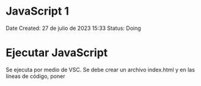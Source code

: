 # JavaScript 1

Date Created: 27 de julio de 2023 15:33
Status: Doing

# Ejecutar JavaScript

Se ejecuta por medio de VSC. Se debe crear un archivo index.html y en las líneas de código, poner <script>. Esto le da a entender al editor que estamos trabajando en Java

![Untitled](img/Untitled.png)

Consola: Es donde se ve el resultado del código JS

Para verlo, abrimo el archivo index.html y se abrirá en Chrome. Ahora se usa Ctrl+shift+j para ver la consola

# Comentarios

Son textos que se incluyen pero que no hacen parte del código como tal. Son usados como guía

Se hacen con dos

//

![Untitled](img/Untitled%201.png)

![Untitled](img/Untitled%202.png)

# Variables

Tipos de datos: Undefined (no existe valor asignado), null (nulo), boolean (booleano), string (cadena de caracteres), symbol, number (numero) & object

Variable: Crea un espacio en el dispositivo y guarda un valor en ese lugar de memoria

![Untitled](img/Untitled%203.png)

# Operador de Asignación

Si se definen variables pero no su valor, en la consola se verá reflejado como valor indefinido

![Untitled](img/Untitled%204.png)

![Untitled](img/Untitled%205.png)

Podemos darle un valor a la variable despues de creada

![Untitled](img/Untitled%206.png)

# Asignar el valor de una variable a otra variable

![Untitled](img/Untitled%207.png)

![Untitled](img/Untitled%208.png)

# Variables no Inicializadas

Son aquellas variables a las que no se les ha asignado un valor

![Untitled](img/Untitled%209.png)

# Mayúsculas y Minúculas

En JS es importante que las variables sean escritas como se declararon, respetando mayúsculas y minúsculas

![Untitled](img/Untitled%2010.png)

# Operaciones Aritméticas

![Untitled](img/Untitled%2011.png)

![Untitled](img/Untitled%2012.png)

![Untitled](img/Untitled%2013.png)

![Untitled](img/Untitled%2014.png)

# Números Decimales

![Untitled](img/Untitled%2015.png)

Aplican la misma manera de las operaciones artiméticas

# Residuo de una división.

Esta operación da el valor del residuo de una división, es decir si divido 17/3 nos da 5,6. Pero el residuo es aquello que no se puede dividir de manera entera es decir que daría 5 y residuo 2. Se hace con%

![Untitled](img/Untitled%2016.png)

# Incrementar el valor de una variable

![Untitled](img/Untitled%2017.png)

![Untitled](img/Untitled%2018.png)

![Untitled](img/Untitled%2019.png)

![Untitled](img/Untitled%2020.png)

# Reducción del valor de una variable

![Untitled](img/Untitled%2021.png)

![Untitled](img/Untitled%2022.png)

# Asignación de Suma

Cuando se desea sumar una variable a un numero, se puede hacer de forma abreviada

![Untitled](img/Untitled%2023.png)

Otro Ejemplo

![Untitled](img/Untitled%2024.png)

# Asignación de Resta

![Untitled](img/Untitled%2025.png)

# Asignación de la Multiplicación

![Untitled](img/Untitled%2026.png)

# Asignación de División

![Untitled](img/Untitled%2027.png)

# Variable con Cadenas de Caracteres

![Untitled](img/Untitled%2028.png)

# Escapar Comillas en Cadenas de Caracteres

Si se desea declarar una variable de caracteres que incluyan comillas, debe hacerse de la siguiente manera \”texto”

![Untitled](img/Untitled%2029.png)

# Escape de Caracteres con Comillas Simples

![Untitled](img/Untitled%2030.png)

![Untitled](img/Untitled%2031.png)

Se puede hacer también intercalando comillas simples y comillas dobles como se muestra en los ejemplo

# Secuencias de Escape

Son combinaciones de caracteres que no se representan a sí mismos como caracteres como tal

![Untitled](img/Untitled%2032.png)

# Concatenar Cadenas de Caracteres

![Untitled](img/Untitled%2033.png)

# Construir Cadenas con Variables

![Untitled](img/Untitled%2034.png)

# Agregar Variables a Cadenas de Caracteres

![Untitled](img/Untitled%2035.png)

# Longitud de una cadena de caracteres

Para conocer la cantidad de caracteres de una variable, al momento de imprimir se agrega .lenght, es decir console.log(variable.length)

![Untitled](img/Untitled%2036.png)

# Notación de Corchetes: Primer Caracter

Nos permite acceder a un caracter especial de una cadena

![Untitled](img/Untitled%2037.png)

# Inmutabilidad de Cadena de Caracteres

Una vez definida una cadena de caracteres, no es posible cambiar algún elemento de ella.

![Untitled](img/Untitled%2038.png)

# Notación de Corchetes: Enésimo Caracter

![Untitled](img/Untitled%2039.png)

![Untitled](img/Untitled%2040.png)

# Notación de Corchetes: Último Caracter

![Untitled](img/Untitled%2041.png)

![Untitled](img/Untitled%2042.png)

# Notación de Corchetes: De Derecha a Izquierda

![Untitled](img/Untitled%2043.png)

y Así sucesivamente

# Palabras en Blanco

Vamos a hacer que un texto se imprima en la consola declarando varibales de las palabras 

![Untitled](img/Untitled%2044.png)

# Arreglos (Arrays)

Son estructuras que permiten almacenar múltiples valores  en una misma estructura. Son como vectores.

![Untitled](img/Untitled%2045.png)

# Arreglos Anidados

Se pueden crear arreglos en los que los elementos del mismo, sean arreglos. A esto se le llaman arreglos anidados

![Untitled](img/Untitled%2046.png)

# Identificación de un elemento de un arreglo

Se puede ubicar un elemento de un arreglo mendiante su posición

![Untitled](img/Untitled%2047.png)

# 

# Modificar los datos de un arreglo

Se pueden hacer modificaciones a los datos de un arreglo mediante la declaración de su valor

![Untitled](img/Untitled%2048.png)

# Acceder a Arreglos Multidimensionales

Se hace mediante definicions de subindices

![Untitled](img/Untitled%2049.png)

# .push()

Este método agrega a un arreglo un valor al final de este

![Untitled](img/Untitled%2050.png)

# .pop()

Este método elimina el último  elemento del arreglo, pero adicional nos permite guardarlo en una nueva variable

![Untitled](img/Untitled%2051.png)

# .shift()

Elimina el primer elemento de un arreglo

![Untitled](img/Untitled%2052.png)

# .unshift()

Agrega un elemento al principio de un arreglo. Dentro del paréntesis se define el valor que debe tomar ese elemento que vamos a agregar

![Untitled](img/Untitled%2053.png)

# Lista de Compras

Se pueden imprimier mensajes en la consola usandop las ubicaiones de los arreglos

![Untitled](img/Untitled%2054.png)

# Funciones

Se pueden escribir código que se puede reutilizar

![Untitled](img/Untitled%2055.png)

![Untitled](img/Untitled%2056.png)

# Argumentos

Las variables de la función se dfinen como parámetros

![Untitled](img/Untitled%2057.png)

para este caso, los parámetros son a y  b

dentro de esa función SUMAR se define que hará esta función

![Untitled](img/Untitled%2058.png)

Para este caso, hará la suma de a+b y muestra en la consola la suma de estos

Ahora, con la función definida, podemos llamarla con los valores que queramos darle a a y b

![Untitled](img/Untitled%2059.png)

Y así se muestra en la consola

![Untitled](img/Untitled%2060.png)

Los argumentos, son los VALORES QUE SE LE ASIGNAN A LOS PARÁMETROS. Es decir, un argumento es un parámetro con valor

Los parámetros también pueden ser definidos mediante variables de la siguiente manera

![Untitled](img/Untitled%2061.png)

# Ámbito Globales

Es una variable que se puede usar en cualquier parte del programa, ya que está definida en el programa principal (no dentro de una función)

# Ámbito Local

Son variables definidas dentro de una función, y solo se pueden usar dentro de esa función

# Diferencias entre Global y Local

Si tengo dos variables con el mismo nombre, una local y otra global estas tienen diferentes jerarquías según en donde se usen. Si se usan dentro de una función, va a tener mayor jerarquía la variablo local. Si se hace fuera de la función, tendrá jerarquía la global (ya que las locales no pueden usarse fuera de la función)

![Untitled](img/Untitled%2062.png)

[https://www.notion.so](https://www.notion.so)

# Retornar un Valor

Tenemos la funcion sumar, dentro de la funcion no siempre es necesario imprimir en la consola el resultado. Podemos calcularlo y guardar el valor sin necesidad de imprimir. Para es usamos la palabra reservada return. Asi queda el valor guardado y posteriormente podemos usarlo bien sea para imprimirlo, o para otros calculos

![Untitled](img/Untitled%2063.png)

![Untitled](img/Untitled%2064.png)

# Undefined

Si se define la función sumar y dentro de la función no retornamos la suma, el valor mostrado deberá ser UNDEFINED. Es decir, siempre debemos retornar el valor

![Untitled](img/Untitled%2065.png)

# Asignar un valor retornado

Se puede asignar una variable al retorno de una función. Se define la función y su variable, dentro de la función se define que es lo que vamos a retoirnar. En este caso es un mensaje. Despues de esto, fuera de la funcion definimos una valiable que será igual a la funcion creada definida en la una variable especifica, ene ste casi “JavaScript”

![Untitled](img/Untitled%2066.png)

![Untitled](img/Untitled%2067.png)

# Permanece en Línea (queue)

En informática, una cola o queue, es una estructura de datos abstracta en la cual los elemntos se mantienen en orden. Los nuevos elementos se pueden añadir al final de la cola y los elementos previos se retiran del principio de la cola

![Untitled](img/Untitled%2068.png)

![Untitled](img/Untitled%2069.png)

# Valores Booleanos

Son valores que pueden tomar valores de verdadero o falso. True or False. Deben escribirse en minuscula siempre (true & false).

# Operador de Igualdad ==

Es un opoerador que compara la igualdad de dos términos. Su resultado será un opoerador booleano-

![Untitled](img/Untitled%2070.png)

![Untitled](img/Untitled%2071.png)

NO DEBERIAN USARSE PARA COMPARAR ARREGLOS

# Operador de Igualdad Estricta ===

Nos permite comparar si los datos son iguales y son del mismo tipo

![Untitled](img/Untitled%2072.png)

# Práctica de como comparar valores

![Untitled](img/Untitled%2073.png)

![Untitled](img/Untitled%2074.png)

# Operadores de Desigualdad ! =

Es un operador que compara la igualdad de dos valores. Su respuesta será true si son distintos y false si son iguales. Es lo opuesto a los operadores de igualdad

![Untitled](img/Untitled%2075.png)

TAMPOCO DEBE USARSE PARA COMPARAR ARREGLOS

# Operador de Desigualdad Estricta ! = =

Funciona igual que el operadod de igual estricta, compara el valor y el tipo de datos. Si son iguales retornará false, si son diferentes retornara true

![Untitled](img/Untitled%2076.png)

# Operador Mayor Que

Compara el valor absoluto de un valor con respecto a otro. Si se da la condición será true, si no false.

Para cadenas de caracteres, se dará por orden alfabético donde a es el menor valor y z el mayor

![Untitled](img/Untitled%2077.png)

También será usado en variables

![Untitled](img/Untitled%2078.png)

# Operador Mayor o Igual que ≥

Adiciona la condición de mayoría e igualdad

# Operador Menor que < y menor o igual que ≤

Funcionan de manera similar que los dos operadores anteriores

![Untitled](img/Untitled%2079.png)

![Untitled](img/Untitled%2080.png)

# Operador Lógico AND &&

Nos permiten combinar expresiones para elaborar condiciones mas elaboradas

Los operadores lógicos tiene tablas de verdad que determinan sus valores de salida

![Untitled](img/Untitled%2081.png)

![Untitled](img/Untitled%2082.png)

# Operador Lógico OR ||

![Untitled](img/Untitled%2083.png)

![Untitled](img/Untitled%2084.png)

![Untitled](img/Untitled%2085.png)

# Operador Lógico NOT !

![Untitled](img/Untitled%2086.png)

Se usa para negar un valor de salida

![Untitled](img/Untitled%2087.png)

![Untitled](img/Untitled%2088.png)

# Sentencias Condicionales IF

Nos permiten elegir si un bloque de código se ejecuta o no

![Untitled](img/Untitled%2089.png)

![Untitled](img/Untitled%2090.png)

# Cláusula ELSE

![Untitled](img/Untitled%2091.png)

![Untitled](img/Untitled%2092.png)

![Untitled](img/Untitled%2093.png)

# Cláusula ELSE IF

Es para anidar IF y ELSE conjuntamente

![Untitled](img/Untitled%2094.png)

![Untitled](img/Untitled%2095.png)

# Encadenar if….else

Ejercicio Práctico

![Untitled](img/Untitled%2096.png)

# Código de Golf

Ejercicio Práctico

![Untitled](img/Untitled%2097.png)

![Untitled](img/Untitled%2098.png)

![Untitled](img/Untitled%2099.png)

# Sentencias Switch

La declaración o sentencia Switch evalúa una expresión, comparando el valor de esa expresión con una instancia CASE y ejecuta declaraciones asociadas a ese CASE, así como las declaraciones en los CASE que siguen

![Untitled](img/Untitled%20100.png)

![Untitled](img/Untitled%20101.png)

# Switch: Opción predeterminada

Esta opción se ejecutará si ninguno de los valores es el es valor de la variable o de la expresión. Se hace con DEFAULT

![Untitled](img/Untitled%20102.png)

![Untitled](img/Untitled%20103.png)

# Switch: Múltiples Casos

Se puede ejecutar un código especifico para varios valores.

![Untitled](img/Untitled%20104.png)

![Untitled](img/Untitled%20105.png)

# If…Else por Switch

Vamos a hacer un cógiso donde se obtengan los mismos resultados mediante IF-ELSE y con SWITCH

![Untitled](img/Untitled%20106.png)

![Untitled](img/Untitled%20107.png)

Ahora con SWITCH

![Untitled](img/Untitled%20108.png)

![Untitled](img/Untitled%20109.png)

# Retornar Valores Booleanos

Hay maneras mas resumidas de retornar valores booleanos. La manera como hemos visto hasta ahora con condicionales es:

![Untitled](img/Untitled%20110.png)

![Untitled](img/Untitled%20111.png)

Pero podemos retornar el valor directamente de la comparación

![Untitled](img/Untitled%20112.png)

![Untitled](img/Untitled%20113.png)

# Patrón de Retorno Anticipado

Cuando se retorna un valor de una función, esta se detiene inmediatamente.

![Untitled](img/Untitled%20114.png)

Para este caso, la línea 4 no se ejecutará pues está después de la línea 3 que ejectuta un retorno

![Untitled](img/Untitled%20115.png)

Para este caso, si el número es mayor que cero el programa calculará su raíz cuadrada. Si el número es menor que cero, el valor retornado será UNDEFINED. El patrón de retorno anticipado nos sirve para descartar de entrada aquellos valores que no son aplicables a nuestro código, como es el caso de los números negativos para el ejemplo. 

# Proyecto Conteo de Cartas

Descripción: En el juego de casino de BlackJack el jugador puede sacarle ventaja a la casa llevando un registro del número relativo de cartas altas y bajas que quedan en la baraja. A esto le llaman CONTEO DE CARTAS. Tener más cartas altas en la baraja es una ventaja para el jugador. Se le asigna un valor a cada carta de acuerdo a la siguiente tabla. Si el conteo es positivo, el jugador debería apostar alto, si el conteo es negativo o cero, el jugador debería apostar bajo.

![Untitled](img/Untitled%20116.png)

Nuestra meta es desarrollar una función para contar cartas.

La función debe tomar un parámetro CARTA que puede ser un número o una cadena de caracteres y luego aumentar o reducir el valor de la variable global CONTEO de acuerdo al valor de la carta.

La función debe retornar una cadena de caracteres con el conteo actual y las cadenas: "Apostar" (si el conteo es positivo) o "Esperar" si el conteo es cero o negativo.

El conteo actual y la decisión del jugador (Apostar o Esperar) deben estar separados por un espacio

SOLUCIÓN

![Untitled](img/Untitled%20117.png)

![Untitled](img/Untitled%20118.png)

![Untitled](img/Untitled%20119.png)

# Crear Objetos

Nos permiten guardar una secuencia o un conjunto de propiedades que están relacionadas con sus correspondientes valores. Se definene en JS de la siguiente manera

![Untitled](img/Untitled%20120.png)

# Acceder a Propiedades: Notación de Punto

Para acceder al valor de alguna propiedad de un objeto, se hace mediante la notación de punto. De la siguiente manera

![Untitled](img/Untitled%20121.png)

# Acceder a Propiedades: Notación de corchetes

También se pueden acceder a las distintas propiedades con esta notación que es equivalente

![Untitled](img/Untitled%20122.png)

# Acceder a propiedades: Variables

Podemos definir una variable que sea equivalente a alguna propiedad del objeto. Y posterior, usar la notación de corchetes para llamarlo. Como se muestra a continuación. Esto solo puede hacerse con esta notación, con la notación de punto no es posible

![Untitled](img/Untitled%20123.png)

# Actualizar Propiedades

Definimos un objeto llamada MOCHILA con las propiedades mostradas. La propiedad CONTENIDO tiene más de un elemento, y lo escribimos mediante un arreglo como se muestra a continuación. Una 

![Untitled](img/Untitled%20124.png)

Una vez definida las propiedades, accedemos a la propiedad del color (línea 7) y podemos cambiarla como se muestra en la línea 8. En la línea 9 se muestra que la propiedad ya quedó actualizada.

Para añadir elementos a la propiedad que se defina como un arreglo, para este caso CONTENIDO, usamos el método .PUSH como se muestra a continuación

![Untitled](img/Untitled%20125.png)

O sencillamente definimos nuevamente el contenido de la propiedad con lo que se requeira

![Untitled](img/Untitled%20126.png)

# Agregar Propiedades

Para agregar una propiedad a un objeto, se puede hacer de la siguiente manera con notación de punto y notación de corchetes

![Untitled](img/Untitled%20127.png)

![Untitled](img/Untitled%20128.png)

# Eliminar Propiedades

Para eliminar alguna propiedad podemos hacerlo de la siguiente manera

![Untitled](img/Untitled%20129.png)

# Objetos para Búsquedas

Por medio de OBjetos, podemos simplificar códigos realizados por medio de SWITCH. Un ejemplo claro es el siguiente código

![Untitled](img/Untitled%20130.png)

![Untitled](img/Untitled%20131.png)

![Untitled](img/Untitled%20132.png)

Ahora si lo definimos como un objeto

![Untitled](img/Untitled%20133.png)

![Untitled](img/Untitled%20134.png)

# Verificar Propiedades

Se define un objeto con sus propiedades y se valida si existe con hasOwnProperty(). El retorno será booleano

![Untitled](img/Untitled%20135.png)

![Untitled](img/Untitled%20136.png)

Desarrollemos una función que determine si un objeto tiene una propiedad

![Untitled](img/Untitled%20137.png)

![Untitled](img/Untitled%20138.png)

# Objetos Complejos

Los objetos puede definirse mediante arreglos anidados de manera compleja como se muestra a continuación

![Untitled](img/Untitled%20139.png)

Veamos como podemos acceder a alguna de sus propiedades

![Untitled](img/Untitled%20140.png)

![Untitled](img/Untitled%20141.png)

![Untitled](img/Untitled%20142.png)

![Untitled](img/Untitled%20143.png)

# Objetos Anidados

También se pueden definir Objetos dentro de otros Objetos, de manera similar a a los arreglos anidados. Para acceder a alguna propiedad, podemos usar la notación que se muestra a continuación

![Untitled](img/Untitled%20144.png)

![Untitled](img/Untitled%20145.png)

# Arreglos Anidados

Cuando un objeto esta definido en arreglo, como en el siguiente ejemplo, se debe usar notación de punto para acceder a alguno de sus elementos. Como se muestra a a continuación

![Untitled](img/Untitled%20146.png)

![Untitled](img/Untitled%20147.png)

![Untitled](img/Untitled%20148.png)

# Proyecto: Colección de Discos

Tenemos un objeto que representa parte de una colección de álbumes musicales. Cada álbum tiene un único ID asociado a otras propiedades.

No todos los álbumes tienen la información completa